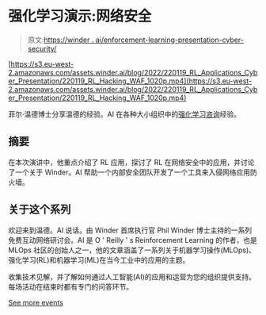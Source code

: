 # 强化学习演示:网络安全

> 原文:[https://winder . ai/enforcement-learning-presentation-cyber-security/](https://winder.ai/reinforcement-learning-presentation-cyber-security/)

[https://s3.eu-west-2.amazonaws.com/assets.winder.ai/blog/2022/220119_RL_Applications_Cyber_Presentation/220119_RL_Hacking_WAF_1020p.mp4](https://s3.eu-west-2.amazonaws.com/assets.winder.ai/blog/2022/220119_RL_Applications_Cyber_Presentation/220119_RL_Hacking_WAF_1020p.mp4)

菲尔·温德博士分享温德的经验。AI 在各种大小组织中的[强化学习咨询](https://winder.ai/services/reinforcement-learning/reinforcement-learning-consulting/)经验。

## 摘要

在本次演讲中，他重点介绍了 RL 应用，探讨了 RL 在网络安全中的应用，并讨论了一个关于 Winder。AI 帮助一个内部安全团队开发了一个工具来入侵网络应用防火墙。

## 关于这个系列

欢迎来到温德。AI 说话。由 Winder 首席执行官 Phil Winder 博士主持的一系列免费互动网络研讨会。AI 是 O ' Reilly ' s Reinforcement Learning 的作者，也是 MLOps 社区的创始人之一，他的文章涵盖了一系列关于机器学习操作(MLOps)、强化学习(RL)和机器学习(ML)在当今工业中的应用的主题。

收集技术见解，并了解如何通过人工智能(AI)的应用和运营为您的组织提供支持。每场活动在结束时都有专门的问答环节。

[See more events](https://winder.ai/events/)